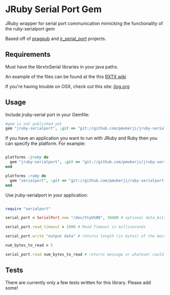 # JRuby Serial Port Gem

JRuby wrapper for serial port communication mimicking the functionality of the ruby-serialport gem

Based off of [pragpub](https://github.com/undees/pragpub) and [jr_serial_port](https://github.com/dcrosby42/jr_serial_port) projects.

## Requirements

Must have the librxtxSerial libraries in your java paths.

An example of the files can be found at the this [RXTX wiki](http://rxtx.qbang.org/wiki/index.php/Download)

If you're having trouble on OSX, check out this site: [jlog.org](http://jlog.org/rxtx-mac.html)

## Usage

Include jruby-serial port in your Gemfile:

```ruby
#gem is not published yet
gem "jruby-serialport", :git => "git://github.com/pmukerji/jruby-serialport.git"
```

If you have an application you want to run with JRuby and Ruby then you can specify the platform. For example:

```ruby

platforms :jruby do
  gem "jruby-serialport", :git => "git://github.com/pmukerji/jruby-serialport.git"
end

platforms :ruby do
  gem "serialport", :git => "git://github.com/pmukerji/ruby-serialport.git"
end

```

Use jruby-serialport in your application:

```ruby

require "serialport"

serial_port = SerialPort.new "/dev/ttyUSB0", 38400 # optional data_bits=8, stop_bits=1, parity=GnuSerialPort::PARITY_NONE

serial_port.read_timeout = 1000 # Read Timeout in milliseconds

serial_port.write "output data" # returns length (in bytes) of the message written

num_bytes_to_read = 5

serial_port.read num_bytes_to_read # returns message or whatever could be read before timeout was reached

```

## Tests

There are currently only a few tests written for this library. Please add some!
